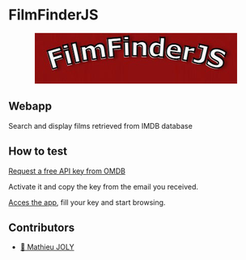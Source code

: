 # FilmFinderJS
<p align="center">
  <img alt="FilmFinderJS_logo" src="./img/base/filmfinder_logo.jpg"/>
</p>

## Webapp

Search and display films retrieved from IMDB database

## How to test

[Request a free API key from OMDB](http://www.omdbapi.com/apikey.aspx)

Activate it and copy the key from the email you received.

[Acces the app](https://mathieu-superpose.github.io/FilmFinderJS/), fill your key and start browsing.
 
## Contributors

- [:seedling: Mathieu JOLY](https://github.com/mathieu-superpose)
